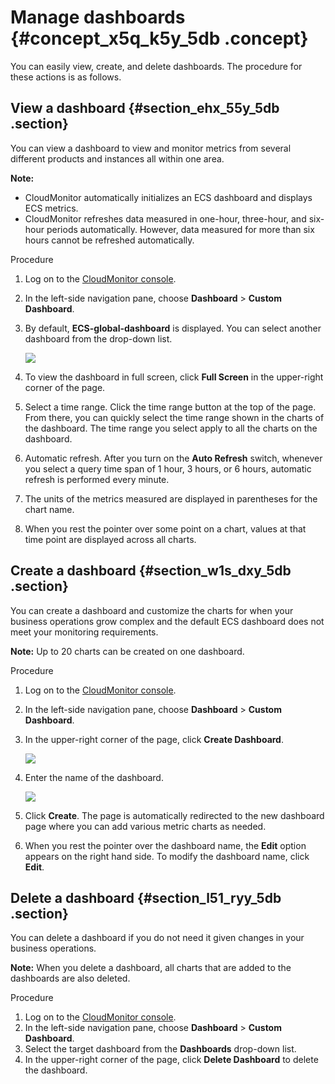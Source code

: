 # Manage dashboards {#concept_x5q_k5y_5db .concept}

You can easily view, create, and delete dashboards. The procedure for these actions is as follows.

## View a dashboard {#section_ehx_55y_5db .section}

You can view a dashboard to view and monitor metrics from several different products and instances all within one area.

**Note:** 

-   CloudMonitor automatically initializes an ECS dashboard and displays ECS metrics.
-   CloudMonitor refreshes data measured in one-hour, three-hour, and six-hour periods automatically. However, data measured for more than six hours cannot be refreshed automatically.

Procedure

1.  Log on to the [CloudMonitor console](https://partners-intl.console.aliyun.com/#/cms).
2.  In the left-side navigation pane, choose **Dashboard** \> **Custom Dashboard**.
3.  By default, **ECS-global-dashboard** is displayed. You can select another dashboard from the drop-down list.

    ![](http://static-aliyun-doc.oss-cn-hangzhou.aliyuncs.com/assets/img/6139/15451055161553_en-US.png)

4.  To view the dashboard in full screen, click **Full Screen** in the upper-right corner of the page.
5.  Select a time range. Click the time range button at the top of the page. From there, you can quickly select the time range shown in the charts of the dashboard. The time range you select apply to all the charts on the dashboard.
6.  Automatic refresh. After you turn on the **Auto Refresh** switch, whenever you select a query time span of 1 hour, 3 hours, or 6 hours, automatic refresh is performed every minute.
7.  The units of the metrics measured are displayed in parentheses for the chart name.
8.  When you rest the pointer over some point on a chart, values at that time point are displayed across all charts.

## Create a dashboard {#section_w1s_dxy_5db .section}

You can create a dashboard and customize the charts for when your business operations grow complex and the default ECS dashboard does not meet your monitoring requirements.

**Note:** Up to 20 charts can be created on one dashboard.

Procedure

1.  Log on to the [CloudMonitor console](https://partners-intl.console.aliyun.com/#/cms).
2.  In the left-side navigation pane, choose **Dashboard** \> **Custom Dashboard**.
3.  In the upper-right corner of the page, click **Create Dashboard**.

    ![](http://static-aliyun-doc.oss-cn-hangzhou.aliyuncs.com/assets/img/6139/15451055171565_en-US.png)

4.  Enter the name of the dashboard.

    ![](http://static-aliyun-doc.oss-cn-hangzhou.aliyuncs.com/assets/img/6139/15451055171566_en-US.png)

5.  Click **Create**. The page is automatically redirected to the new dashboard page where you can add various metric charts as needed.
6.  When you rest the pointer over the dashboard name, the **Edit** option appears on the right hand side. To modify the dashboard name, click **Edit**.

## Delete a dashboard {#section_l51_ryy_5db .section}

You can delete a dashboard if you do not need it given changes in your business operations.

**Note:** When you delete a dashboard, all charts that are added to the dashboards are also deleted.

Procedure

1.  Log on to the [CloudMonitor console](https://partners-intl.console.aliyun.com/#/cms).
2.  In the left-side navigation pane, choose **Dashboard** \> **Custom Dashboard**.
3.  Select the target dashboard from the **Dashboards** drop-down list.
4.  In the upper-right corner of the page, click **Delete Dashboard** to delete the dashboard.

